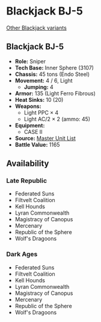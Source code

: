 # Blackjack BJ-5 

[Other Blackjack variants](../blackjack.md) 

## Blackjack BJ-5 

- **Role:** Sniper 
- **Tech Base:** Inner Sphere (3107) 
- **Chassis:** 45 tons (Endo Steel) 
- **Movement:** 4 / 6, Light 
  - **Jumping:** 4 
- **Armor:** 135 (Light Ferro Fibrous) 
- **Heat Sinks:** 10 (20) 
- **Weapons:** 
  - Light PPC × 4 
  - Light AC/2 × 2 (ammo: 45) 
- **Equipment:** 
  - CASE II 
- **Source:** [Master Unit List](http://masterunitlist.info/Unit/Details/7499/blackjack-bj-5) 
- **Battle Value:** 1165 

## Availability 

### Late Republic 

- Federated Suns 
- Filtvelt Coalition 
- Kell Hounds 
- Lyran Commonwealth 
- Magistracy of Canopus 
- Mercenary 
- Republic of the Sphere 
- Wolf's Dragoons 

### Dark Ages 

- Federated Suns 
- Filtvelt Coalition 
- Kell Hounds 
- Lyran Commonwealth 
- Magistracy of Canopus 
- Mercenary 
- Republic of the Sphere 
- Wolf's Dragoons 

